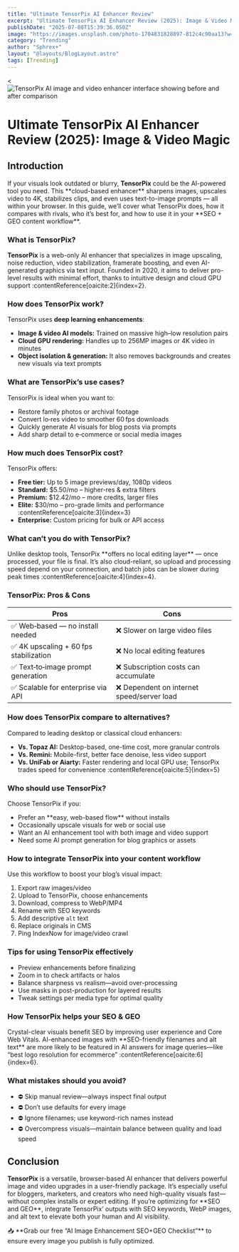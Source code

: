```yaml
---
title: "Ultimate TensorPix AI Enhancer Review"
excerpt: "Ultimate TensorPix AI Enhancer Review (2025): Image & Video Magic"
publishDate: "2025-07-08T15:39:36.050Z"
image: "https://images.unsplash.com/photo-1704831828897-812c4c90aa13?w=500&auto=format&fit=crop&q=60&ixlib=rb-4.1.0&ixid=M3wxMjA3fDB8MHxzZWFyY2h8MTJ8fGFpJTIwaW1hZ2UlMjBlbmhhbmNlcnN8ZW58MHx8MHx8fDA%3D"
category: "Trending"
author: "Sphrex+"
layout: "@layouts/BlogLayout.astro"
tags: [Trending]
---
```


<<img src="https://images.unsplash.com/photo-1704831828897-812c4c90aa13?w=500&auto=format&fit=crop&q=60&ixlib=rb-4.1.0&ixid=M3wxMjA3fDB8MHxzZWFyY2h8MTJ8fGFpJTIwaW1hZ2UlMjBlbmhhbmNlcnN8ZW58MHx8MHx8fDA%3D" alt="TensorPix AI image and video enhancer interface showing before and after comparison" />

<h1 id="ultimate-tensorpix-ai-enhancer-review">Ultimate TensorPix AI Enhancer Review (2025): Image & Video Magic</h1>

<h2 id="introduction">Introduction</h2>
<p>If your visuals look outdated or blurry, <strong>TensorPix</strong> could be the AI-powered tool you need. This **cloud-based enhancer** sharpens images, upscales video to 4K, stabilizes clips, and even uses text-to-image prompts — all within your browser. In this guide, we’ll cover what TensorPix does, how it compares with rivals, who it’s best for, and how to use it in your **SEO + GEO content workflow**.</p>

<h3 id="what-is-tensorpix">What is TensorPix?</h3>
<p><strong>TensorPix</strong> is a web-only AI enhancer that specializes in image upscaling, noise reduction, video stabilization, framerate boosting, and even AI-generated graphics via text input. Founded in 2020, it aims to deliver pro-level results with minimal effort, thanks to intuitive design and cloud GPU support :contentReference[oaicite:2]{index=2}.</p>

<h3 id="how-does-tensorpix-work">How does TensorPix work?</h3>
<p>TensorPix uses <strong>deep learning enhancements</strong>:
<ul>
<li><strong>Image & video AI models:</strong> Trained on massive high–low resolution pairs</li>
<li><strong>Cloud GPU rendering:</strong> Handles up to 256MP images or 4K video in minutes</li>
<li><strong>Object isolation & generation:</strong> It also removes backgrounds and creates new visuals via text prompts</li>
</ul></p>

<h3 id="what-are-tensorpixs-use-cases">What are TensorPix’s use cases?</h3>
<p>TensorPix is ideal when you want to:
<ul>
<li>Restore family photos or archival footage</li>
<li>Convert lo‑res video to smoother 60 fps downloads</li>
<li>Quickly generate AI visuals for blog posts via prompts</li>
<li>Add sharp detail to e‑commerce or social media images</li>
</ul></p>

<h3 id="how-much-does-tensorpix-cost">How much does TensorPix cost?</h3>
<p>TensorPix offers:
<ul>
<li><strong>Free tier:</strong> Up to 5 image previews/day, 1080p videos</li>
<li><strong>Standard:</strong> $5.50/mo – higher-res & extra filters</li>
<li><strong>Premium:</strong> $12.42/mo – more credits, larger files</li>
<li><strong>Elite:</strong> $30/mo – pro-grade limits and performance :contentReference[oaicite:3]{index=3}</li>
<li><strong>Enterprise:</strong> Custom pricing for bulk or API access</li>
</ul></p>

<h3 id="what-can-you-not-do-with-tensorpix">What can’t you do with TensorPix?</h3>
<p>Unlike desktop tools, TensorPix **offers no local editing layer** — once processed, your file is final. It’s also cloud-reliant, so upload and processing speed depend on your connection, and batch jobs can be slower during peak times :contentReference[oaicite:4]{index=4}.</p>

<h3 id="tensorpix-pros-and-cons">TensorPix: Pros & Cons</h3>
<table>
<thead><tr><th>Pros</th><th>Cons</th></tr></thead>
<tbody>
<tr><td>✅ Web‑based — no install needed</td><td>❌ Slower on large video files</td></tr>
<tr><td>✅ 4K upscaling + 60 fps stabilization</td><td>❌ No local editing features</td></tr>
<tr><td>✅ Text‑to‑image prompt generation</td><td>❌ Subscription costs can accumulate</td></tr>
<tr><td>✅ Scalable for enterprise via API</td><td>❌ Dependent on internet speed/server load</td></tr>
</tbody>
</table>

<h3 id="how-does-tensorpix-compare-to-alternatives">How does TensorPix compare to alternatives?</h3>
<p>Compared to leading desktop or classical cloud enhancers:
<ul>
<li><strong>Vs. Topaz AI:</strong> Desktop-based, one-time cost, more granular controls</li>
<li><strong>Vs. Remini:</strong> Mobile-first, better face denoise, less video support</li>
<li><strong>Vs. UniFab or Aiarty:</strong> Faster rendering and local GPU use; TensorPix trades speed for convenience :contentReference[oaicite:5]{index=5}</li>
</ul></p>

<h3 id="who-should-use-tensorpix">Who should use TensorPix?</h3>
<p>Choose TensorPix if you:
<ul>
<li>Prefer an **easy, web-based flow** without installs</li>
<li>Occasionally upscale visuals for web or social use</li>
<li>Want an AI enhancement tool with both image and video support</li>
<li>Need some AI prompt generation for blog graphics or assets</li>
</ul></p>

<h3 id="how-to-integrate-tensorpix-into-workflow">How to integrate TensorPix into your content workflow</h3>
<p>Use this workflow to boost your blog’s visual impact:
<ol>
<li>Export raw images/video</li>
<li>Upload to TensorPix, choose enhancements</li>
<li>Download, compress to WebP/MP4<br>
<li>Rename with SEO keywords<br>
<li>Add descriptive <code>alt</code> text</li>
<li>Replace originals in CMS</li>
<li>Ping IndexNow for image/video crawl</li>
</ol></p>

<h3 id="tips-for-using-tensorpix-effectively">Tips for using TensorPix effectively</h3>
<ul>
<li>Preview enhancements before finalizing</li>
<li>Zoom in to check artifacts or halos</li>
<li>Balance sharpness vs realism—avoid over-processing</li>
<li>Use masks in post-production for layered results</li>
<li>Tweak settings per media type for optimal quality</li>
</ul>

<h3 id="how-tensorpix-helps-your-seo-geo">How TensorPix helps your SEO & GEO</h3>
<p>Crystal-clear visuals benefit SEO by improving user experience and Core Web Vitals. AI-enhanced images with **SEO-friendly filenames and alt text** are more likely to be featured in AI answers for image queries—like “best logo resolution for ecommerce” :contentReference[oaicite:6]{index=6}.</p>

<h3 id="what-mistakes-to-avoid-with-tensorpix">What mistakes should you avoid?</h3>
<ul>
<li>⛔ Skip manual review—always inspect final output</li>
<li>⛔ Don’t use defaults for every image</li>
<li>⛔ Ignore filenames; use keyword-rich names instead</li>
<li>⛔ Overcompress visuals—maintain balance between quality and load speed</li>
</ul>

<h2 id="conclusion">Conclusion</h2>
<p><strong>TensorPix</strong> is a versatile, browser-based AI enhancer that delivers powerful image and video upgrades in a user-friendly package. It’s especially useful for bloggers, marketers, and creators who need high-quality visuals fast—without complex installs or expert editing. If you’re optimizing for **SEO and GEO**, integrate TensorPix’ outputs with SEO keywords, WebP images, and alt text to elevate both your human and AI visibility.</p>

<p>📥 **Grab our free “AI Image Enhancement SEO+GEO Checklist”** to ensure every image you publish is fully optimized.</p>
